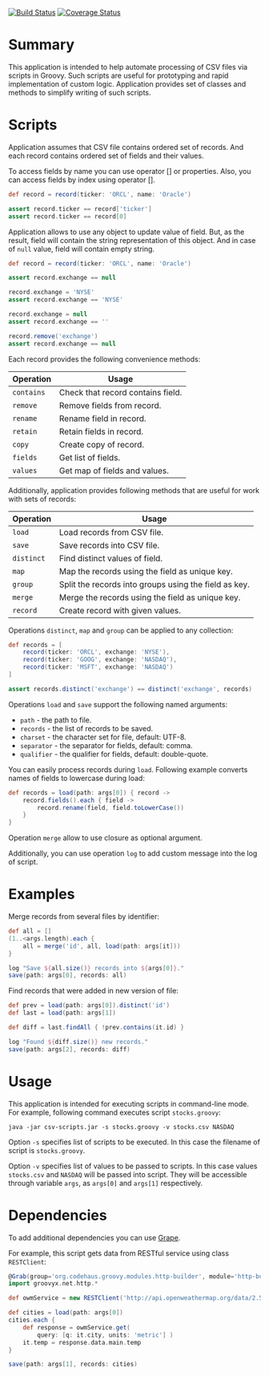 [![Build Status](https://travis-ci.org/hrytsenko/csv-scripts.svg?branch=master)](https://travis-ci.org/hrytsenko/csv-scripts)
[![Coverage Status](https://coveralls.io/repos/hrytsenko/csv-scripts/badge.png?branch=master)](https://coveralls.io/r/hrytsenko/csv-scripts?branch=master)

# Summary

This application is intended to help automate processing of CSV files via scripts in Groovy.
Such scripts are useful for prototyping and rapid implementation of custom logic.
Application provides set of classes and methods to simplify writing of such scripts.

# Scripts

Application assumes that CSV file contains ordered set of records.
And each record contains ordered set of fields and their values.

To access fields by name you can use operator [] or properties.
Also, you can access fields by index using operator [].

```groovy
def record = record(ticker: 'ORCL', name: 'Oracle')

assert record.ticker == record['ticker']
assert record.ticker == record[0]
```

Application allows to use any object to update value of field.
But, as the result, field will contain the string representation of this object.
And in case of `null` value, field will contain empty string.

```groovy
def record = record(ticker: 'ORCL', name: 'Oracle')

assert record.exchange == null

record.exchange = 'NYSE'
assert record.exchange == 'NYSE'

record.exchange = null
assert record.exchange == ''

record.remove('exchange')
assert record.exchange == null
```

Each record provides the following convenience methods:

Operation   | Usage
------------|---------------------------------
`contains`  | Check that record contains field.
`remove`    | Remove fields from record.
`rename`    | Rename field in record.
`retain`    | Retain fields in record.
`copy`      | Create copy of record.
`fields`    | Get list of fields.
`values`    | Get map of fields and values.

Additionally, application provides following methods that are useful for work with sets of records:

Operation   | Usage
------------|---------------------------------
`load`      | Load records from CSV file.
`save`      | Save records into CSV file.
`distinct`  | Find distinct values of field.
`map`       | Map the records using the field as unique key.
`group`     | Split the records into groups using the field as key.
`merge`     | Merge the records using the field as unique key.
`record`    | Create record with given values.

Operations `distinct`, `map` and `group` can be applied to any collection:

```groovy
def records = [
    record(ticker: 'ORCL', exchange: 'NYSE'),
    record(ticker: 'GOOG', exchange: 'NASDAQ'),
    record(ticker: 'MSFT', exchange: 'NASDAQ')
]

assert records.distinct('exchange') == distinct('exchange', records)
```

Operations `load` and `save` support the following named arguments:

* `path` - the path to file.
* `records` - the list of records to be saved.
* `charset` - the character set for file, default: UTF-8.
* `separator` - the separator for fields, default: comma.
* `qualifier` - the qualifier for fields, default: double-quote.

You can easily process records during `load`.
Following example converts names of fields to lowercase during load:

```groovy
def records = load(path: args[0]) { record ->
    record.fields().each { field ->
        record.rename(field, field.toLowerCase())
    }
}
```

Operation `merge` allow to use closure as optional argument.

Additionally, you can use operation `log` to add custom message into the log of script.

# Examples

Merge records from several files by identifier:

```groovy
def all = []
(1..<args.length).each {
    all = merge('id', all, load(path: args[it]))
}

log "Save ${all.size()} records into ${args[0]}."
save(path: args[0], records: all)
```

Find records that were added in new version of file:

```groovy
def prev = load(path: args[0]).distinct('id')
def last = load(path: args[1])

def diff = last.findAll { !prev.contains(it.id) }

log "Found ${diff.size()} new records."
save(path: args[2], records: diff)
```

# Usage

This application is intended for executing scripts in command-line mode.
For example, following command executes script `stocks.groovy`:

```
java -jar csv-scripts.jar -s stocks.groovy -v stocks.csv NASDAQ
```

Option `-s` specifies list of scripts to be executed.
In this case the filename of script is `stocks.groovy`.

Option `-v` specifies list of values to be passed to scripts.
In this case values `stocks.csv` and `NASDAQ` will be passed into script.
They will be accessible through variable `args`, as `args[0]` and `args[1]` respectively.

# Dependencies

To add additional dependencies you can use [Grape](http://groovy.codehaus.org/Grape).

For example, this script gets data from RESTful service using class `RESTClient`:

```groovy
@Grab(group='org.codehaus.groovy.modules.http-builder', module='http-builder', version='0.7.1')
import groovyx.net.http.*

def owmService = new RESTClient('http://api.openweathermap.org/data/2.5/weather')

def cities = load(path: args[0])
cities.each {
    def response = owmService.get(
        query: [q: it.city, units: 'metric'] )
    it.temp = response.data.main.temp
}

save(path: args[1], records: cities)
```
